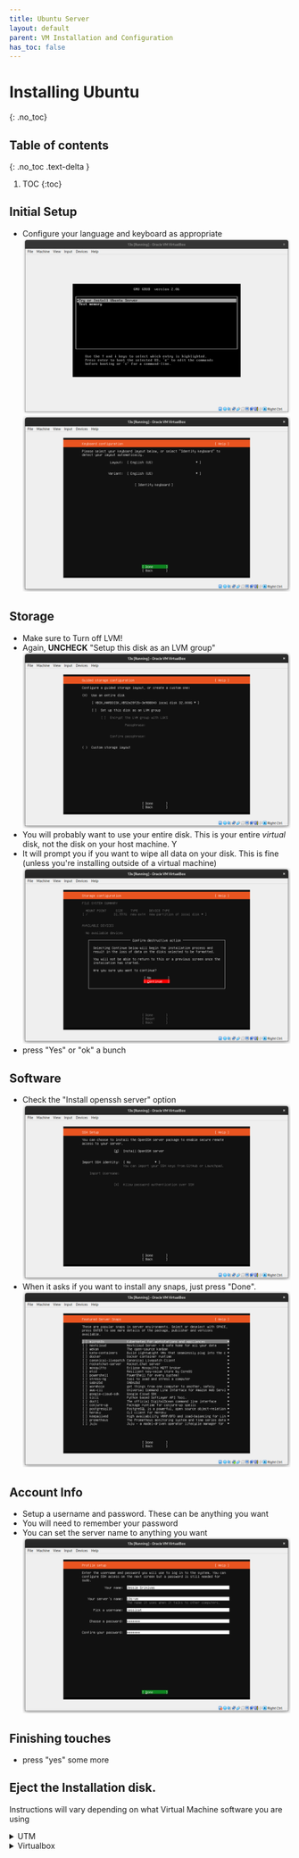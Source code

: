 ```yaml
---
title: Ubuntu Server
layout: default
parent: VM Installation and Configuration
has_toc: false
---
```


# Installing Ubuntu
{: .no_toc}

## Table of contents
{: .no_toc .text-delta }

1. TOC
{:toc}

## Initial Setup
- Configure your language and keyboard as appropriate
![install](imgs/ubuntu_steps/install.png)
![install](imgs/ubuntu_steps/keyboard.png)

## Storage
- Make sure to Turn off LVM!
- Again, **UNCHECK** "Setup this disk as an LVM group"
![lvm_no](imgs/ubuntu_steps/disk.png)
- You will probably want to use your entire disk. This is your entire *virtual* disk, not the disk on your host machine. Y
- It will prompt you if you want to wipe all data on your disk. This is fine (unless you're installing outside of a virtual machine)
![urfine](imgs/ubuntu_steps/del.png)
- press "Yes" or "ok" a bunch

## Software
- Check the "Install openssh server" option
![easy ssh](imgs/ubuntu_steps/ssh.png)
- When it asks if you want to install any snaps, just press "Done". 
![snap sucks](imgs/ubuntu_steps/snap_cringe.png)

## Account Info
- Setup a username and password. These can be anything you want
- You will need to remember your password
- You can set the server name to anything you want
![username](imgs/ubuntu_steps/uname.png)

## Finishing touches
- press "yes" some more

## Eject the Installation disk.

Instructions will vary depending on what Virtual Machine software you are using
<details>
<summary>UTM</summary>

<ul>
<li> Navigate to settings, Drive settings, USB</li> 
<img src="imgs/mac_inst/eject.png"> 
<li> Press "Delete Drive"</li>
</ul>

</details>

<details>
<summary>Virtualbox</summary>

<li> Navigate to Devices, in the top bar, optical drives</li> 
<li> Press "Remove Disk From Virtual Drive"</li>
<img src="imgs/ubuntu_steps/eject.png"> 

</details>

